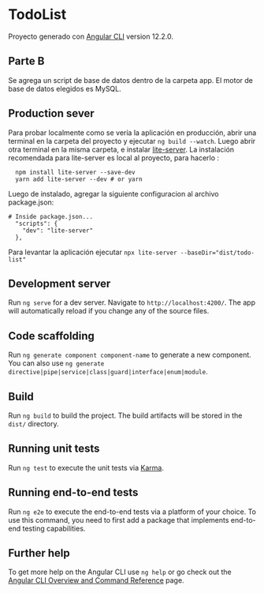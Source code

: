 # TodoList

Proyecto generado con [Angular CLI](https://github.com/angular/angular-cli) version 12.2.0.

## Parte B
Se agrega un script de base de datos dentro de la carpeta app. El motor de base de datos elegidos es MySQL.
## Production sever

Para probar localmente como se vería la aplicación en producción, abrir una terminal en la carpeta del proyecto y ejecutar `ng build --watch`. Luego abrir otra terminal en la misma carpeta, e instalar [lite-server](https://github.com/johnpapa/lite-server).
La instalación recomendada para lite-server es local al proyecto, para hacerlo :
```
  npm install lite-server --save-dev
  yarn add lite-server --dev # or yarn
```
Luego de instalado, agregar la siguiente configuracion al archivo package.json:
``` 
# Inside package.json...
  "scripts": {
    "dev": "lite-server"
  },

```
Para levantar la aplicación ejecutar `npx lite-server --baseDir="dist/todo-list"`
## Development server

Run `ng serve` for a dev server. Navigate to `http://localhost:4200/`. The app will automatically reload if you change any of the source files.

## Code scaffolding

Run `ng generate component component-name` to generate a new component. You can also use `ng generate directive|pipe|service|class|guard|interface|enum|module`.

## Build

Run `ng build` to build the project. The build artifacts will be stored in the `dist/` directory.

## Running unit tests

Run `ng test` to execute the unit tests via [Karma](https://karma-runner.github.io).

## Running end-to-end tests

Run `ng e2e` to execute the end-to-end tests via a platform of your choice. To use this command, you need to first add a package that implements end-to-end testing capabilities.

## Further help

To get more help on the Angular CLI use `ng help` or go check out the [Angular CLI Overview and Command Reference](https://angular.io/cli) page.

